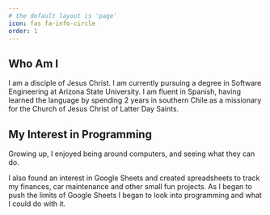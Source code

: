 ```yaml
---
# the default layout is 'page'
icon: fas fa-info-circle
order: 1
---
```


## Who Am I
I am a disciple of Jesus Christ. I am currently pursuing a degree in Software Engineering at Arizona State University.
I am fluent in Spanish, having learned the language by spending 2 years in southern Chile as a missionary for the Church of Jesus Christ of Latter Day Saints.

## My Interest in Programming
Growing up, I enjoyed being around computers, and seeing what they can do.

I also found an interest in Google Sheets and created spreadsheets to track my finances, car maintenance and other small fun projects. As I began to push the limits of Google Sheets I began to look into programming and what I could do with it.